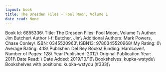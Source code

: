 ```yaml
---
layout: book
title: The Dresden Files - Fool Moon, Volume 1
date_read: None
---
```


Book Id: 6855336\ 
Title: The Dresden Files: Fool Moon, Volume 1\ 
Author: Jim Butcher\ 
Author l-f: Butcher, Jim\ 
Additional Authors: Mark Powers, Chase Conley\ 
ISBN: 0345520963\ 
ISBN13: 9780345520968\ 
My Rating: 0\ 
Average Rating: 4.18\ 
Publisher: Del Rey Books\ 
Binding: Hardcover\ 
Number of Pages: 128\ 
Year Published: 2012\ 
Original Publication Year: 2011\ 
Date Read: \ 
Date Added: 2019/10/16\ 
Bookshelves: kupka-wstydu\ 
Bookshelves with positions: kupka-wstydu (#333)\ 

